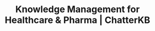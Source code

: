 ---
layout: marketing-solutions
permalink: /solutions/healthcare

# SEO and metadata
title: "Knowledge Management for Healthcare & Pharma | ChatterKB"
description: "Transform clinical knowledge, research data, and patient care protocols into automated workflows, compliance documentation, and improved patient outcomes."

# Page content
hero:
  title: "Healthcare Knowledge That Saves Lives."
  split_title:
    main: "Healthcare Knowledge"
    highlight: "That Saves Lives."
  description: "Transform clinical protocols and care procedures into automated workflows and living compliance dashboards. Write care pathways in plain English, get intelligent systems that learn from every patient interaction."
  image: "/assets/images/marketing/hero-image.webp"
  primary_button:
    text: "Try ChatterKB Free"
    url: "https://app.chatterkb.com/auth/signup"
  secondary_button:
    text: "Schedule Demo"
    url: "https://calendar.google.com/calendar/u/0/appointments/schedules/AcZssZ0oYQ10osj27ugUfwOrSoV893uJ-kWPhIKNBhII5bTlwc3j6HdkEunH29TciGeOttFjfxqEn92O"

problems:
  section_title: "Healthcare Knowledge Challenges"
  items:
    - title: "Critical Clinical Knowledge Silos"
      description: "Life-saving insights from patient cases, treatment outcomes, and clinical research are trapped in individual minds and scattered systems. When experienced clinicians leave, vital knowledge disappears."
    - title: "Manual Care Protocols That Should Be Automated"
      description: "Clinical teams follow complex care pathways manually because converting evidence-based protocols into automated workflows requires technical expertise you don't have."
    - title: "Static Compliance Reports in a Dynamic Environment"
      description: "Regulatory dashboards and quality metrics are outdated the moment you create them. You need living compliance tracking that updates automatically as patient data flows in."

solution:
  title: "From Clinical Silos to Intelligent Care Automation"
  description: "ChatterKB captures your clinical expertise and converts it into automated care pathways and dynamic compliance dashboards. Describe treatment protocols in plain English—get intelligent systems that execute and learn from patient outcomes."
  image: "/assets/images/marketing/workflow-diagram.webp"
  steps:
    - title: "Capture & Convert Clinical Knowledge"
      description: "Upload clinical protocols, research findings, and care guidelines. Describe new care pathways in plain English—ChatterKB converts them into executable workflows."
      image: "/assets/images/marketing/workflow-step1.webp"
      badges:
        - "Care Protocol Automation"
        - "Clinical Guidelines"
        - "Treatment Pathways"
        - "Safety Protocols"
        - "Research Integration"
    - title: "Create Living Compliance Dashboards"
      description: "Build dynamic dashboards that automatically update with patient outcomes, quality metrics, and regulatory compliance status. Real-time insights without manual reporting."
      image: "/assets/images/marketing/workflow-step2.webp"
      badges:
        - "Patient Outcomes"
        - "Quality Metrics"
        - "Compliance Tracking"
        - "Safety Indicators"
    - title: "Execute & Learn from Patient Care"
      description: "Care workflows execute automatically and get smarter with each patient interaction. The system builds clinical memory, improving care recommendations over time."
      image: "/assets/images/marketing/workflow-step3.webp"
      badges:
        - "Automated Care Execution"
        - "Clinical Learning"
        - "Evidence-Based Improvements"

features:
  tagline: "CAPTURE • AUTOMATE • HEAL"
  title: "Built for Healthcare Excellence"
  items:
    - icon: "bi-heart-pulse"
      title: "Prose-to-Protocol Automation"
      description: "Convert clinical guidelines into executable care workflows by describing them in plain English. No technical complexity—just write evidence-based care pathways."
      image: "/assets/images/marketing/feature-pin.png"
    - icon: "bi-graph-up"
      title: "Living Clinical Dashboards"
      description: "Create dynamic dashboards that automatically update with patient outcomes, quality indicators, and compliance metrics. Always current clinical intelligence."
      image: "/assets/images/marketing/feature-docs.webp"
    - icon: "bi-clipboard-data"
      title: "Memory-Centric Clinical Intelligence"
      description: "System learns from every patient case, treatment outcome, and clinical decision. Clinical knowledge compounds over time, improving care quality continuously."
      image: "/assets/images/marketing/feature-sop.png"
    - icon: "bi-shield-check"
      title: "Intelligent Compliance Automation"
      description: "Automated regulatory reporting and audit trails that update in real-time. Timeline execution tracks compliance without exposing technical complexity."
      image: "/assets/images/marketing/feature-team.webp"

branded_content:
  title: "Turn Medical Expertise Into Patient Trust"
  description: "Create branded, public knowledge bases that showcase your healthcare expertise while building patient confidence. Position your organization as the trusted authority in medical care."
  image: "/assets/images/marketing/custom-branding.webp"
  features:
    - title: "Custom Healthcare Branding"
      description: "Add your organization's logo, colors, and custom CSS for complete brand control"
    - title: "Patient Education & Trust"
      description: "Build patient confidence through valuable health insights and medical expertise"
    - title: "Medical Thought Leadership"
      description: "Position your organization as the healthcare authority in your specialties"
    - title: "Patient Self-Service Portal"
      description: "Reduce patient inquiries with intelligent, branded health resources"

enterprise:
  title: "Enterprise-Grade Security Without the Enterprise Headaches"
  description: "Deploy ChatterKB on your infrastructure with complete data sovereignty, advanced RAG capabilities for clinical document intelligence, and zero-trust security architecture designed for healthcare environments."

cta:
  title: "Ready to Improve Patient Outcomes?"
  description: "See how ChatterKB can help your healthcare organization deliver consistent, evidence-based care with intelligent automation that learns from clinical expertise."
  image: "/assets/images/marketing/product-screenshot.png"
  primary_button:
    text: "Try ChatterKB Free"
    url: "https://app.chatterkb.com/auth/signup"
  secondary_button:
    text: "Schedule Demo"
    url: "https://calendar.google.com/calendar/u/0/appointments/schedules/AcZssZ0oYQ10osj27ugUfwOrSoV893uJ-kWPhIKNBhII5bTlwc3j6HdkEunH29TciGeOttFjfxqEn92O"
--- 